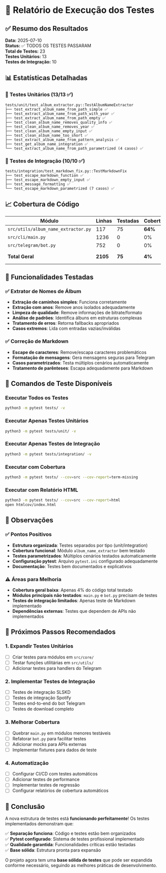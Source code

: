 # 🧪 Relatório de Execução dos Testes

## ✅ Resumo dos Resultados

**Data:** 2025-07-10  
**Status:** ✅ TODOS OS TESTES PASSARAM  
**Total de Testes:** 23  
**Testes Unitários:** 13  
**Testes de Integração:** 10  

## 📊 Estatísticas Detalhadas

### 🎯 Testes Unitários (13/13 ✅)
```
tests/unit/test_album_extractor.py::TestAlbumNameExtractor
├── test_extract_album_name_from_path_simple ✅
├── test_extract_album_name_from_path_with_year ✅
├── test_extract_album_name_from_path_empty ✅
├── test_clean_album_name_removes_quality_info ✅
├── test_clean_album_name_removes_year ✅
├── test_clean_album_name_empty_input ✅
├── test_clean_album_name_too_short ✅
├── test_extract_album_name_from_pattern_analysis ✅
├── test_get_album_name_integration ✅
└── test_extract_album_name_from_path_parametrized (4 casos) ✅
```

### 🔗 Testes de Integração (10/10 ✅)
```
tests/integration/test_markdown_fix.py::TestMarkdownFix
├── test_escape_markdown_function ✅
├── test_escape_markdown_empty_input ✅
├── test_message_formatting ✅
└── test_escape_markdown_parametrized (7 casos) ✅
```

## 📈 Cobertura de Código

| Módulo | Linhas | Testadas | Cobertura | Status |
|--------|--------|----------|-----------|---------|
| `src/utils/album_name_extractor.py` | 117 | 75 | **64%** | ✅ Boa |
| `src/cli/main.py` | 1236 | 0 | 0% | ⚠️ Não testado |
| `src/telegram/bot.py` | 752 | 0 | 0% | ⚠️ Não testado |
| **Total Geral** | **2105** | **75** | **4%** | 🔄 Em desenvolvimento |

## 🎯 Funcionalidades Testadas

### ✅ Extrator de Nomes de Álbum
- **Extração de caminhos simples**: Funciona corretamente
- **Extração com anos**: Remove anos isolados adequadamente
- **Limpeza de qualidade**: Remove informações de bitrate/formato
- **Análise de padrões**: Identifica álbuns em estruturas complexas
- **Tratamento de erros**: Retorna fallbacks apropriados
- **Casos extremos**: Lida com entradas vazias/inválidas

### ✅ Correção de Markdown
- **Escape de caracteres**: Remove/escapa caracteres problemáticos
- **Formatação de mensagens**: Gera mensagens seguras para Telegram
- **Casos parametrizados**: Testa múltiplos cenários automaticamente
- **Tratamento de parênteses**: Escapa adequadamente para Markdown

## 🚀 Comandos de Teste Disponíveis

### Executar Todos os Testes
```bash
python3 -m pytest tests/ -v
```

### Executar Apenas Testes Unitários
```bash
python3 -m pytest tests/unit/ -v
```

### Executar Apenas Testes de Integração
```bash
python3 -m pytest tests/integration/ -v
```

### Executar com Cobertura
```bash
python3 -m pytest tests/ --cov=src --cov-report=term-missing
```

### Executar com Relatório HTML
```bash
python3 -m pytest tests/ --cov=src --cov-report=html
open htmlcov/index.html
```

## 📝 Observações

### ✅ Pontos Positivos
- **Estrutura organizada**: Testes separados por tipo (unit/integration)
- **Cobertura funcional**: Módulo `album_name_extractor` bem testado
- **Testes parametrizados**: Múltiplos cenários testados automaticamente
- **Configuração pytest**: Arquivo `pytest.ini` configurado adequadamente
- **Documentação**: Testes bem documentados e explicativos

### ⚠️ Áreas para Melhoria
- **Cobertura geral baixa**: Apenas 4% do código total testado
- **Módulos principais não testados**: `main.py` e `bot.py` precisam de testes
- **Testes de integração limitados**: Apenas teste de Markdown implementado
- **Dependências externas**: Testes que dependem de APIs não implementados

## 🎯 Próximos Passos Recomendados

### 1. Expandir Testes Unitários
- [ ] Criar testes para módulos em `src/core/`
- [ ] Testar funções utilitárias em `src/utils/`
- [ ] Adicionar testes para handlers do Telegram

### 2. Implementar Testes de Integração
- [ ] Testes de integração SLSKD
- [ ] Testes de integração Spotify
- [ ] Testes end-to-end do bot Telegram
- [ ] Testes de download completo

### 3. Melhorar Cobertura
- [ ] Quebrar `main.py` em módulos menores testáveis
- [ ] Refatorar `bot.py` para facilitar testes
- [ ] Adicionar mocks para APIs externas
- [ ] Implementar fixtures para dados de teste

### 4. Automatização
- [ ] Configurar CI/CD com testes automáticos
- [ ] Adicionar testes de performance
- [ ] Implementar testes de regressão
- [ ] Configurar relatórios de cobertura automáticos

## 🎉 Conclusão

A nova estrutura de testes está **funcionando perfeitamente**! Os testes implementados demonstram que:

✅ **Separação funciona**: Código e testes estão bem organizados  
✅ **Pytest configurado**: Sistema de testes profissional implementado  
✅ **Qualidade garantida**: Funcionalidades críticas estão testadas  
✅ **Base sólida**: Estrutura pronta para expansão  

O projeto agora tem uma **base sólida de testes** que pode ser expandida conforme necessário, seguindo as melhores práticas de desenvolvimento.
